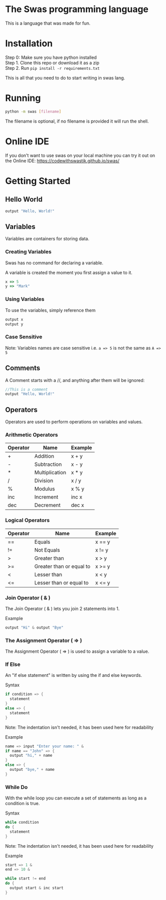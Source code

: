 # The Swas programming language
This is a language that was made for fun.

# Installation
Step 0: Make sure you have python installed <br>
Step 1. Clone this repo or download it as a zip <br>
Step 2. Run `pip install -r requirements.txt`

This is all that you need to do to start writing in swas lang.

# Running 
```bash
python -m swas [filename]
```
The filename is optional, if no filename is provided it will run the shell.

# Online IDE 
If you don't want to use swas on your local machine you can try it out on the Online IDE: https://codewithswastik.github.io/swas/

# Getting Started

## Hello World
```js
output "Hello, World!"
```

## Variables
Variables are containers for storing data.

### Creating Variables
Swas has no command for declaring a variable.

A variable is created the moment you first assign a value to it.

```js
x => 5
y => "Mark"
```

### Using Variables
To use the variables, simply reference them

```js
output x
output y
```

### Case Sensitive 
Note: Variables names are case sensitive i.e. `a => 5` is not the same as `A => 5`

## Comments
A Comment starts with a //, and anything after them will be ignored:
```js
//This is a comment
output "Hello, World!"
```


## Operators
Operators are used to perform operations on variables and values.

### Arithmetic Operators

| Operator | Name           | Example |
|----------|----------------|---------|
| +        | Addition       | x + y   |
| -        | Subtraction    | x - y   |
| *        | Multiplication | x * y   |
| /        | Division       | x / y   |
| %        | Modulus        | x % y   |
| inc      | Increment      | inc x   |
| dec      | Decrement      | dec x   |

### Logical Operators
| Operator | Name                     | Example |
|----------|--------------------------|---------|
| ==       | Equals                   | x == y  |
| !=       | Not Equals               | x != y  |
| >        | Greater than             | x > y   |
| >=       | Greater than or equal to | x >= y  |
| <        | Lesser than              | x < y   |
| <=       | Lesser than or equal to  | x <= y  |


### Join Operator ( & )
The Join Operator ( & ) lets you join 2 statements into 1. 

Example
```js
output "Hi" & output "Bye"
```

### The Assignment Operator ( => )
The Assignment Operator ( => ) is used to assign a variable to a value.


### If Else 
An "if else statement" is written by using the if and else keywords.

Syntax
```cpp
if condition => {
  statement 
}
else => {
  statement 
}
```
Note: The indentation isn't needed, it has been used here for readability

Example
```cpp
name => input "Enter your name: " &
if name == "John" => {
  output "hi," + name 
}
else => {
  output "bye," + name 
}
```

### While Do
With the while loop you can execute a set of statements as long as a condition is true.

Syntax
```cpp
while condition 
do {
  statement
}
```

Note: The indentation isn't needed, it has been used here for readability

Example
```cpp
start => 1 &
end => 10 &

while start != end
do {
  output start & inc start 
}
```

